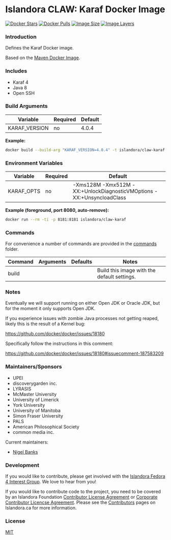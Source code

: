 # Islandora CLAW: Karaf Docker Image

[![Docker Stars](https://img.shields.io/docker/stars/islandora/claw-karaf.svg)](https://hub.docker.com/r/islandora/claw-karaf/)
[![Docker Pulls](https://img.shields.io/docker/pulls/islandora/claw-karaf.svg)](https://hub.docker.com/r/islandora/claw-karaf/)
[![Image Size](https://img.shields.io/imagelayers/image-size/islandora/claw-karaf/latest.svg)](https://imagelayers.io/?images=islandora/claw-karaf:latest)
[![Image Layers](https://img.shields.io/imagelayers/layers/islandora/claw-karaf/latest.svg)](https://imagelayers.io/?images=islandora/claw-karaf:latest)

### Introduction

Defines the Karaf Docker image. 

Based on the [Maven Docker Image](https://github.com/Islandora-CLAW/docker-maven).

### Includes

* Karaf 4
* Java 8
* Open SSH

### Build Arguments

| Variable      | Required | Default |
|---------------|----------|---------|
| KARAF_VERSION | no       |   4.0.4 |

**Example:**
```bash
docker build --build-arg "KARAF_VERSION=4.0.4" -t islandora/claw-karaf .
```

### Environment Variables

| Variable   | Required | Default                                                               |
|------------|----------|-----------------------------------------------------------------------|
| KARAF_OPTS | no       | -Xms128M -Xmx512M -XX:+UnlockDiagnosticVMOptions -XX:+UnsyncloadClass |

**Example (foreground, port 8080, auto-remove):**
```bash
docker run --rm -ti -p 8181:8181 islandora/claw-karaf
```

### Commands

For convenience a number of commands are provided in the [commands](/commands)
folder.

| Command | Arguments | Defaults | Notes                                       |
|---------|-----------|----------|---------------------------------------------|
| build   |           |          | Build this image with the default settings. |

### Notes

Eventually we will support running on either Open JDK or Oracle JDK, but
for the moment it only supports Open JDK.

If you experience issues with zombie Java processes not getting reaped, likely
this is the result of a Kernel bug:

https://github.com/docker/docker/issues/18180

Specifically follow the instructions in this comment:

https://github.com/docker/docker/issues/18180#issuecomment-187583209

### Maintainers/Sponsors

* UPEI
* discoverygarden inc.
* LYRASIS
* McMaster University
* University of Limerick
* York University
* University of Manitoba
* Simon Fraser University
* PALS
* American Philosophical Society
* common media inc.

Current maintainers:

* [Nigel Banks](https://github.com/nigelgbanks)

### Development

If you would like to contribute, please get involved with the
[Islandora Fedora 4 Interest Group](https://github.com/Islandora/Islandora-Fedora4-Interest-Group).
We love to hear from you!

If you would like to contribute code to the project, you need to be covered by
an Islandora Foundation
[Contributor License Agreement](http://islandora.ca/sites/default/files/islandora_cla.pdf)
or
[Corporate Contributor Licencse Agreement](http://islandora.ca/sites/default/files/islandora_ccla.pdf).
Please see the [Contributors](http://islandora.ca/resources/contributors) pages
on Islandora.ca for more information.

### License

[MIT](https://opensource.org/licenses/MIT)
